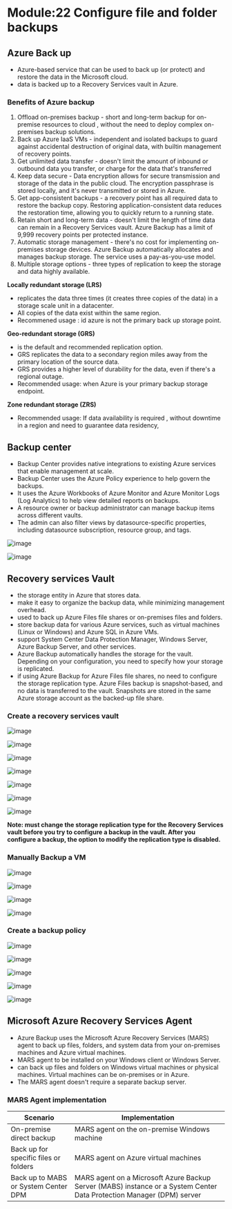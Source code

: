 # Module:22 Configure file and folder backups

## Azure  Back up

- Azure-based service that can be used to back up (or protect) and restore the data in the Microsoft cloud. 
- data is backed up to a Recovery Services vault in Azure.

### Benefits of Azure backup

1. Offload on-premises backup -  short and long-term backup for on-premise resources to cloud , without the need to deploy complex on-premises backup solutions.
2. Back up Azure IaaS VMs - independent and isolated backups to guard against accidental destruction of original data, with builtin management of recovery points.
3. Get unlimited data transfer - doesn't limit the amount of inbound or outbound data you transfer, or charge for the data that's transferred
4. Keep data secure - Data encryption allows for secure transmission and storage of the data in the public cloud.  The encryption passphrase is stored locally, and it's never transmitted or stored in Azure.
5. Get app-consistent backups - a recovery point has all required data to restore the backup copy. Restoring application-consistent data reduces the restoration time, allowing you to quickly return to a running state.
6. Retain short and long-term data - doesn't limit the length of time data can remain in a Recovery Services vault. Azure Backup has a limit of 9,999 recovery points per protected instance.
7. Automatic storage management - there's no cost for implementing on-premises storage devices. Azure Backup automatically allocates and manages backup storage. The service uses a pay-as-you-use model.
8. Multiple storage options - three types of replication to keep the storage and data highly available.

__Locally redundant storage (LRS)__ 

- replicates the data three times (it creates three copies of the data) in a storage scale unit in a datacenter.
- All copies of the data exist within the same region.
- Recommened usage : id azure is not the primary back up storage point.

__Geo-redundant storage (GRS)__ 

- is the default and recommended replication option.
- GRS replicates the data to a secondary region  miles away from the primary location of the source data.
- GRS provides a higher level of durability for the data, even if there's a regional outage.
- Recommended usage: when Azure is your primary backup storage endpoint.

__Zone redundant storage (ZRS)__

- Recommended usage: If data availability is required , without downtime in a region and need to guarantee data residency,

## Backup center

- Backup Center provides native integrations to existing Azure services that enable management at scale.
- Backup Center uses the Azure Policy experience to help  govern the backups.
- It uses the Azure Workbooks of Azure Monitor and Azure Monitor Logs (Log Analytics) to help view detailed reports on backups.
- A resource owner or backup administrator can manage backup items across different vaults.
- The admin can also filter views by datasource-specific properties, including datasource subscription, resource group, and tags.

![image](https://github.com/anuja2015/AZ-104/assets/16287330/f14b4518-156d-462b-91e3-d9102daa467a)

![image](https://github.com/anuja2015/AZ-104/assets/16287330/6b4c1a54-5084-434d-86e9-71591566b798)

## Recovery services Vault

- the storage entity in Azure that stores data.
-  make it easy to organize the backup data, while minimizing management overhead.
-  used to back up Azure Files file shares or on-premises files and folders.
-  store backup data for various Azure services, such as virtual machines (Linux or Windows) and Azure SQL in Azure VMs.
-  support System Center Data Protection Manager, Windows Server, Azure Backup Server, and other services.
-  Azure Backup automatically handles the storage for the vault. Depending on your configuration, you need to specify how your storage is replicated.
-  if using Azure Backup for Azure Files file shares, no need to configure the storage replication type. Azure Files backup is snapshot-based, and no data is transferred to the vault. Snapshots are stored in the same Azure storage account as the backed-up file share.

### Create a recovery services vault

![image](https://github.com/anuja2015/AZ-104/assets/16287330/3131d950-8f00-4596-a858-6b185150a9b0)

![image](https://github.com/anuja2015/AZ-104/assets/16287330/fc15ce09-654b-42c8-8e7a-b1d1eb74e494)

![image](https://github.com/anuja2015/AZ-104/assets/16287330/95994c65-b2a6-4a2f-8e77-dacd90fb2136)

![image](https://github.com/anuja2015/AZ-104/assets/16287330/66898836-a324-4911-afdb-57c6bd064d7a)

![image](https://github.com/anuja2015/AZ-104/assets/16287330/b68be19b-62e1-4531-8d52-05885d3ad575)

![image](https://github.com/anuja2015/AZ-104/assets/16287330/55f349be-56eb-4508-83bb-2fbeaec1b535)

![image](https://github.com/anuja2015/AZ-104/assets/16287330/da578ea4-ac51-464f-ac13-22479ed54387)

__Note: must change the storage replication type for the Recovery Services vault before you try to configure a backup in the vault. After you configure a backup, the option to modify the replication type is disabled.__

### Manually Backup a VM

![image](https://github.com/anuja2015/AZ-104/assets/16287330/c8c7fe6a-d46d-4a9e-be9f-25077fe6d3d0)

![image](https://github.com/anuja2015/AZ-104/assets/16287330/c622151a-6848-47b2-abb7-b03bcaf11d61)

![image](https://github.com/anuja2015/AZ-104/assets/16287330/2c30c48a-0c1f-46ec-bfe0-4dafc708bfe7)

![image](https://github.com/anuja2015/AZ-104/assets/16287330/960fce33-70a7-44c9-810c-d1b89aed4552)

### Create a backup policy

![image](https://github.com/anuja2015/AZ-104/assets/16287330/8eb49e24-7568-4a14-bd38-6083c2d33d8c)

![image](https://github.com/anuja2015/AZ-104/assets/16287330/ef03e5c3-5323-402c-ad88-ff3d47f2b815)

![image](https://github.com/anuja2015/AZ-104/assets/16287330/a2e866d0-b712-4f78-b5ee-b5870e6af6ff)

![image](https://github.com/anuja2015/AZ-104/assets/16287330/df972deb-c46f-4c6a-a51a-4dc60a6f9d9f)

![image](https://github.com/anuja2015/AZ-104/assets/16287330/0a02a0fa-9b67-47d1-82e2-308311706bfa)

## Microsoft Azure Recovery Services Agent

- Azure Backup uses the Microsoft Azure Recovery Services (MARS) agent to back up files, folders, and system data from your on-premises machines and Azure virtual machines.
- MARS agent to be installed on your Windows client or Windows Server.
- can back up files and folders on Windows virtual machines or physical machines. Virtual machines can be on-premises or in Azure.
- The MARS agent doesn't require a separate backup server.

### MARS Agent implementation

| Scenario | Implementation |
| -------- | -------------- |
| On-premise direct backup | MARS agent  on the on-premise Windows machine |
| Back up for specific files or folders | MARS agent on Azure virtual machines |
| Back up to MABS or System Center DPM | MARS agent on a Microsoft Azure Backup Server (MABS) instance or a System Center Data Protection Manager (DPM) server |








